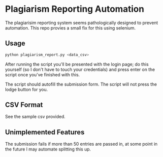 # Plagiarism Reporting Automation #

The plagiarisim reporting system seems pathologically designed to prevent automation. This repo provies a small fix for this using selenium.

## Usage ##
```bash
python plagiarism_report.py <data_csv>
```

After running the script you'll be presented with the login page; do this yourself (so I don't have to touch your credentials) and press enter on the script once you've finished with this.

The script should autofill the submission form. The script will not press the lodge button for you.

## CSV Format ##
See the sample csv provided.

## Unimplemented Features ##
The submission fails if more than 50 entries are passed in, at some point in the future I may automate splitting this up.


